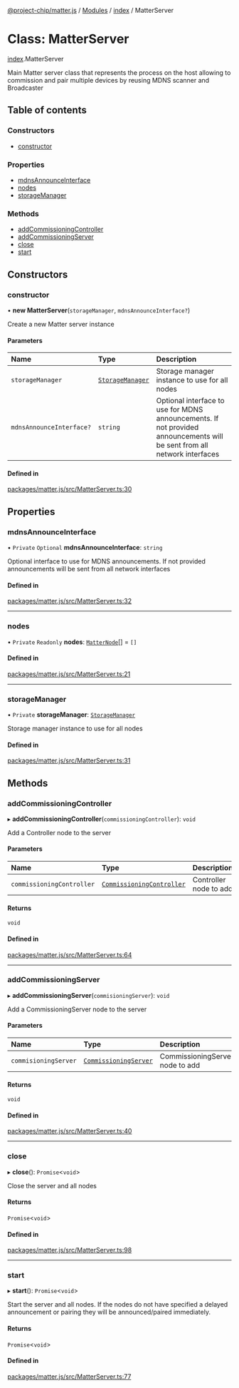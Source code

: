 [@project-chip/matter.js](../README.md) / [Modules](../modules.md) / [index](../modules/index.md) / MatterServer

# Class: MatterServer

[index](../modules/index.md).MatterServer

Main Matter server class that represents the process on the host allowing to commission and pair multiple devices
by reusing MDNS scanner and Broadcaster

## Table of contents

### Constructors

- [constructor](index.MatterServer.md#constructor)

### Properties

- [mdnsAnnounceInterface](index.MatterServer.md#mdnsannounceinterface)
- [nodes](index.MatterServer.md#nodes)
- [storageManager](index.MatterServer.md#storagemanager)

### Methods

- [addCommissioningController](index.MatterServer.md#addcommissioningcontroller)
- [addCommissioningServer](index.MatterServer.md#addcommissioningserver)
- [close](index.MatterServer.md#close)
- [start](index.MatterServer.md#start)

## Constructors

### constructor

• **new MatterServer**(`storageManager`, `mdnsAnnounceInterface?`)

Create a new Matter server instance

#### Parameters

| Name | Type | Description |
| :------ | :------ | :------ |
| `storageManager` | [`StorageManager`](storage.StorageManager.md) | Storage manager instance to use for all nodes |
| `mdnsAnnounceInterface?` | `string` | Optional interface to use for MDNS announcements. If not provided announcements will be sent from all network interfaces |

#### Defined in

[packages/matter.js/src/MatterServer.ts:30](https://github.com/project-chip/matter.js/blob/5bdbf8d/packages/matter.js/src/MatterServer.ts#L30)

## Properties

### mdnsAnnounceInterface

• `Private` `Optional` **mdnsAnnounceInterface**: `string`

Optional interface to use for MDNS announcements. If not provided announcements will
                             be sent from all network interfaces

#### Defined in

[packages/matter.js/src/MatterServer.ts:32](https://github.com/project-chip/matter.js/blob/5bdbf8d/packages/matter.js/src/MatterServer.ts#L32)

___

### nodes

• `Private` `Readonly` **nodes**: [`MatterNode`](index.MatterNode.md)[] = `[]`

#### Defined in

[packages/matter.js/src/MatterServer.ts:21](https://github.com/project-chip/matter.js/blob/5bdbf8d/packages/matter.js/src/MatterServer.ts#L21)

___

### storageManager

• `Private` **storageManager**: [`StorageManager`](storage.StorageManager.md)

Storage manager instance to use for all nodes

#### Defined in

[packages/matter.js/src/MatterServer.ts:31](https://github.com/project-chip/matter.js/blob/5bdbf8d/packages/matter.js/src/MatterServer.ts#L31)

## Methods

### addCommissioningController

▸ **addCommissioningController**(`commissioningController`): `void`

Add a Controller node to the server

#### Parameters

| Name | Type | Description |
| :------ | :------ | :------ |
| `commissioningController` | [`CommissioningController`](index.CommissioningController.md) | Controller node to add |

#### Returns

`void`

#### Defined in

[packages/matter.js/src/MatterServer.ts:64](https://github.com/project-chip/matter.js/blob/5bdbf8d/packages/matter.js/src/MatterServer.ts#L64)

___

### addCommissioningServer

▸ **addCommissioningServer**(`commisioningServer`): `void`

Add a CommissioningServer node to the server

#### Parameters

| Name | Type | Description |
| :------ | :------ | :------ |
| `commisioningServer` | [`CommissioningServer`](index.CommissioningServer.md) | CommissioningServer node to add |

#### Returns

`void`

#### Defined in

[packages/matter.js/src/MatterServer.ts:40](https://github.com/project-chip/matter.js/blob/5bdbf8d/packages/matter.js/src/MatterServer.ts#L40)

___

### close

▸ **close**(): `Promise`<`void`\>

Close the server and all nodes

#### Returns

`Promise`<`void`\>

#### Defined in

[packages/matter.js/src/MatterServer.ts:98](https://github.com/project-chip/matter.js/blob/5bdbf8d/packages/matter.js/src/MatterServer.ts#L98)

___

### start

▸ **start**(): `Promise`<`void`\>

Start the server and all nodes. If the nodes do not have specified a delayed announcement or pairing they will
be announced/paired immediately.

#### Returns

`Promise`<`void`\>

#### Defined in

[packages/matter.js/src/MatterServer.ts:77](https://github.com/project-chip/matter.js/blob/5bdbf8d/packages/matter.js/src/MatterServer.ts#L77)
